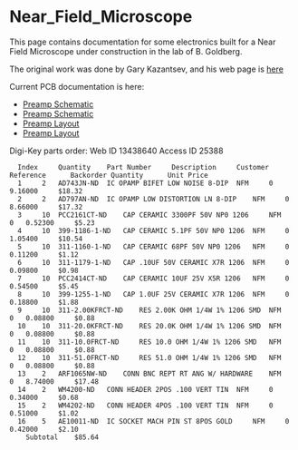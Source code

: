 # Near_Field_Microscope
This page contains documentation for some electronics built
for a Near Field Microscope under construction in the lab
of B. Goldberg.

The original work was done by Gary Kazantsev, and his web
page is [here](http://ohm.bu.edu/~kurumo/NSOM/)

Current PCB documentation is here:

 * [Preamp Schematic](http://joule.bu.edu/~hazen/NFM/preamp_sch.pdf)
 * [Preamp Schematic](http://joule.bu.edu/~hazen/NFM/preamp%20schematic%20current.sch)
 * [Preamp Layout](http://joule.bu.edu/~hazen/NFM/preamp_pcb.gif)
 * [Preamp Layout](http://joule.bu.edu/~hazen/NFM/preamp%20board%20current.pcb)

Digi-Key parts order:  Web ID 13438640  Access ID 25388

```
  Index  	Quantity  	Part Number  	Description  	Customer Reference  	Backorder Quantity  	Unit Price
  1 	2 	AD743JN-ND 	IC OPAMP BIFET LOW NOISE 8-DIP 	NFM 	0 	9.16000 	$18.32
  2 	2 	AD797AN-ND 	IC OPAMP LOW DISTORTION LN 8-DIP 	NFM 	0 	8.66000 	$17.32
  3 	10 	PCC2161CT-ND 	CAP CERAMIC 3300PF 50V NP0 1206 	NFM 	0 	0.52300 	$5.23
  4 	10 	399-1186-1-ND 	CAP CERAMIC 5.1PF 50V NP0 1206 	NFM 	0 	1.05400 	$10.54
  5  	10 	311-1160-1-ND 	CAP CERAMIC 68PF 50V NP0 1206 	NFM 	0 	0.11200 	$1.12
  6 	10 	311-1179-1-ND 	CAP .10UF 50V CERAMIC X7R 1206 	NFM 	0 	0.09800 	$0.98
  7 	10 	PCC2414CT-ND 	CAP CERAMIC 10UF 25V X5R 1206 	NFM 	0 	0.54500 	$5.45
  8 	10 	399-1255-1-ND 	CAP 1.0UF 25V CERAMIC X7R 1206 	NFM 	0 	0.18800 	$1.88
  9 	10 	311-2.00KFRCT-ND 	RES 2.00K OHM 1/4W 1% 1206 SMD 	NFM 	0 	0.08800 	$0.88
  10 	10 	311-20.0KFRCT-ND 	RES 20.0K OHM 1/4W 1% 1206 SMD 	NFM 	0 	0.08800 	$0.88
  11 	10 	311-10.0FRCT-ND 	RES 10.0 OHM 1/4W 1% 1206 SMD 	NFM 	0 	0.08800 	$0.88
  12 	10 	311-51.0FRCT-ND 	RES 51.0 OHM 1/4W 1% 1206 SMD 	NFM 	0 	0.08800 	$0.88
  13 	2 	ARF1065NW-ND 	CONN BNC REPT RT ANG W/ HARDWARE 	NFM 	0 	8.74000 	$17.48
  14 	2 	WM4200-ND 	CONN HEADER 2POS .100 VERT TIN 	NFM 	0 	0.34000 	$0.68
  15 	2 	WM4202-ND 	CONN HEADER 4POS .100 VERT TIN 	NFM 	0 	0.51000 	$1.02
  16 	5 	AE10011-ND 	IC SOCKET MACH PIN ST 8POS GOLD 	NFM 	0 	0.42000 	$2.10
	Subtotal	$85.64

```

